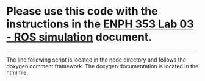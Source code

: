 # Please use this code with the instructions in the [ENPH 353 Lab 03 - ROS simulation](https://projectlab.engphys.ubc.ca/enph-353/) document.
-----------------------------------
The line following script is located in the node directory and follows the doxygen comment framework.
The doxygen documentation is located in the html file.
